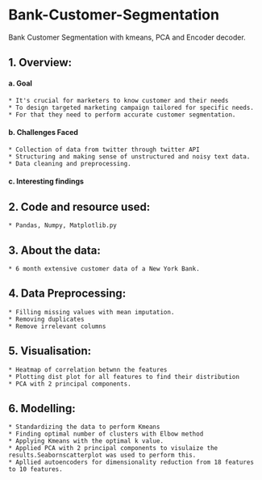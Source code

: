 # Bank-Customer-Segmentation
Bank Customer Segmentation with kmeans, PCA and Encoder decoder.

## 1. Overview:					
#### a. Goal
 	* It's crucial for marketers to know customer and their needs				
	* To design targeted marketing campaign tailored for specific needs.				
	* For that they need to perform accurate customer segmentation.				
					

#### b. Challenges Faced	
	* Collection of data from twitter through twitter API				
	* Structuring and making sense of unstructured and noisy text data.				
	* Data cleaning and preprocessing.				
					
#### c. Interesting findings					
					
					
					
					
					
					
## 2. Code and resource used:	
  	* Pandas, Numpy, Matplotlib.py				
					
## 3. About the data:
	* 6 month extensive customer data of a New York Bank.				
					
					
## 4. Data Preprocessing:	
  	* Filling missing values with mean imputation.				
	* Removing duplicates				
	* Remove irrelevant columns				
					
## 5. Visualisation:
 	* Heatmap of correlation betwnn the features				
	* Plotting dist plot for all features to find their distribution				
	* PCA with 2 principal components.				
					
## 6. Modelling:
 	* Standardizing the data to perform Kmeans				
	* Finding optimal number of clusters with Elbow method				
	* Applying Kmeans with the optimal k value.				
	* Applied PCA with 2 principal components to visulaize the results.Seabornscatterplot was used to perform this.				
	* Apllied autoencoders for dimensionality reduction from 18 features to 10 features.				
					
					
					
					
					
